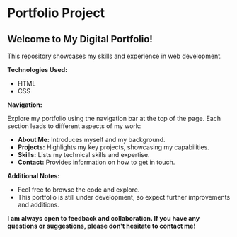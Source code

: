 # Portfolio Project
 
 ## Welcome to My Digital Portfolio!

This repository showcases my skills and experience in web development. 

**Technologies Used:**

* HTML
* CSS

**Navigation:**

Explore my portfolio using the navigation bar at the top of the page. Each section leads to different aspects of my work:

* **About Me:** Introduces myself and my background.
* **Projects:** Highlights my key projects, showcasing my capabilities. 
* **Skills:** Lists my technical skills and expertise.
* **Contact:** Provides information on how to get in touch.

**Additional Notes:**

* Feel free to browse the code and explore.
* This portfolio is still under development, so expect further improvements and additions.

**I am always open to feedback and collaboration. If you have any questions or suggestions, please don't hesitate to contact me!**



